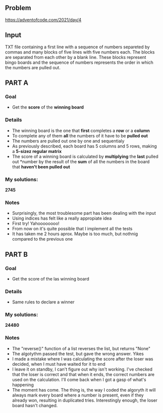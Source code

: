 ## Problem

https://adventofcode.com/2021/day/4

## Input

TXT file containing a first line with a sequence of numbers separeted by commas and many blocks of five lines with five numbers each.
The blocks are separated from each other by a blank line. These blocks represent bingo boards and the sequence of
numbers represents the order in which the numbers are pulled out.

## **PART A**

### Goal
+ Get the **score** of the **winning board**

### Details
+ The winning board is the one that **first** completes a **row** or a **column**
+ To complete any of them **all** the numbers of it have to be **pulled out**
+ The numbers are pulled out one by one and sequentialy
+ As previously described, each board has 5 columns and 5 rows, making a **5-sizez regular matrix**
+ The score of a winning board is calculated by **multiplying** the **last** pulled out *number by the result of
the **sum** of all the numbers in the board that **haven't been pulled out**

### My solutions:
**2745**

### Notes
+ Surprisingly, the most troublesome part has been dealing with the input
+ Using indices has felt like a really appropiate idea
+ First try! Yahoooooooo!
+ From now on it's quite possible that I implement all the tests
+ It has taken me 2 hours aprox. Maybe is too much, but nothnig compared to the previous one

## **PART B**

### Goal
+ Get the score of the las winning board

### Details
+ Same rules to declare a winner

### My solutions:
**24480**

### Notes
+ The "reverse()" function of a list reverses the list, but returns "None"
+ The algotythm passed the test, but gave the wrong answer. Yikes
+ I made a mistake where I was calculating the score after the loser was decided,
when I must have waited for it to end
+ I leave it on standby, I can't figure out why isn't working. I've checked that
the loser is correct and that when it ends, the correct numbers are used on the calculation.
I'll come back when I got a gasp of what's happening
+ The moment has come. The thing is, the way I coded the algoryth it will always
mark every board where a number is present, even if they already won, resulting in
duplicated tries. Interestingly enough, the loser board hasn't changed.